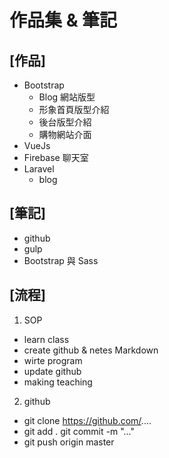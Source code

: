 # 作品集 & 筆記

## [作品]
* Bootstrap
  * Blog 網站版型
  * 形象首頁版型介紹
  * 後台版型介紹
  * 購物網站介面
* VueJs
 * Firebase 聊天室 
* Laravel
  * blog

## [筆記]
* github
* gulp
* Bootstrap 與 Sass

## [流程]
1. SOP
 * learn class
 * create github & netes Markdown
 * wirte program
 * update github
 * making teaching
2. github
 * git clone https://github.com/....
 * git add .
   git commit -m "..."
 * git push origin master
   
 
 
